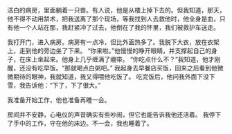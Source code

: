 洁白的病房，里面躺着一只兽。有人说，他是从楼上掉下去的。但我知道，那天，他不得不动用禁术，把我送离了那个现场，等我找到人去救他时，他全身是血，只有他一个人站在那，我赶紧冲了过去，他倒在了我的怀里，我们被救护车送走。

我打开门，进入病房。病房有一点冷，但比外面热多了。我脱下大衣，放在衣架上，走到他的旁边坐了下来。
“你来啦。”他慢慢的睁开眼睛，并支撑起自己的身子，在床上坐起来。他身上几乎缠满了绷带。
“你吃点什么不？”我知道，他才刚醒，还没有吃早饭。“那就喝点白粥吧。”
我起身去早餐店买饭，回来之后看到他微微期待的眼神，我就知道，我又得喂他吃饭了。
吃完饭后，他问我外面下没下雪，我告诉他：“下了，下了很大。”

我准备开始工作，他也准备再睡一会。

房间并不安静，心电仪的声音确实有些吵闹，但它也能告诉我他还活着。
我停下了手中的工作，守在他的床边。不一会，我也睡着了。